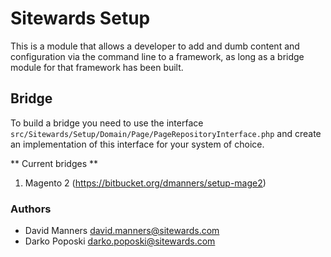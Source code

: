 # Sitewards Setup #

This is a module that allows a developer to add and dumb content and configuration via the command line to a framework, as long as a bridge module for that framework has been built.

## Bridge ##

To build a bridge you need to use the interface `src/Sitewards/Setup/Domain/Page/PageRepositoryInterface.php` and create an implementation of this interface for your system of choice.

** Current bridges **

1. Magento 2 (https://bitbucket.org/dmanners/setup-mage2)

### Authors ###

* David Manners <david.manners@sitewards.com>
* Darko Poposki <darko.poposki@sitewards.com>